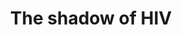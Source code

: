 ---
title: "The shadow of HIV"
excerpt: "Research Project (Bioinformatics Institute; Feb 2024 – May 2024)<br/><img src='/images/HIV_shadow.png' width='500px'>"
collection: research
external_url: https://github.com/iliapopov17/The-shadow-of-HIV
---